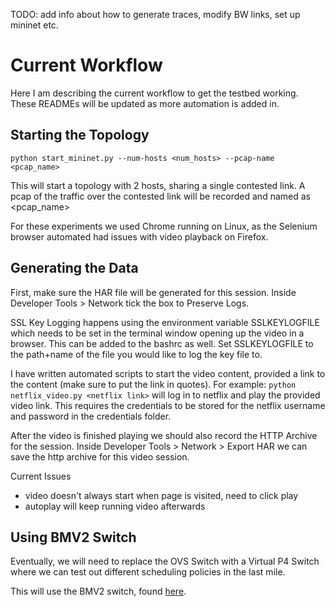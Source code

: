 TODO: add info about how to generate traces, modify BW links, set up mininet etc.

# Current Workflow
Here I am describing the current workflow to get the testbed working. These READMEs will be updated as more automation is added in.

## Starting the Topology
`python start_mininet.py --num-hosts <num_hosts> --pcap-name <pcap_name>`

This will start a topology with 2 hosts, sharing a single contested link. A pcap of the traffic over the contested link will be recorded and named as <pcap_name>

For these experiments we used Chrome running on Linux, as the Selenium browser automated had issues with video playback on Firefox.

## Generating the Data
First, make sure the HAR file will be generated for this session. Inside Developer Tools > Network tick the box to Preserve Logs.

SSL Key Logging happens using the environment variable SSLKEYLOGFILE which needs to be set in the terminal window opening up the video in a browser. This can be added to the bashrc as well. Set SSLKEYLOGFILE to the path+name of the file you would like to log the key file to.

I have written automated scripts to start the video content, provided a link to the content (make sure to put the link in quotes). For example:
`python netflix_video.py <netflix link>` will log in to netflix and play the provided video link.
This requires the credentials to be stored for the netflix username and password in the credentials folder.

After the video is finished playing we should also record the HTTP Archive for the session. Inside Developer Tools > Network > Export HAR we can save the http archive for this video session.

Current Issues
- video doesn't always start when page is visited, need to click play
- autoplay will keep running video afterwards


## Using BMV2 Switch
Eventually, we will need to replace the OVS Switch with a Virtual P4 Switch where we can test out different scheduling policies in the last mile.

This will use the BMV2 switch, found [here](https://github.com/p4lang/behavioral-model).
